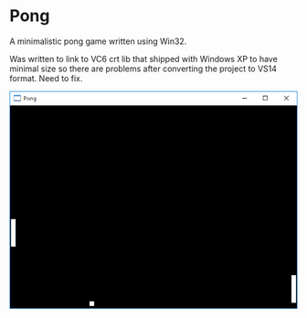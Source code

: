 # Pong
A minimalistic pong game written using Win32.

Was written to link to VC6 crt lib that shipped with Windows XP to have minimal size so there are problems after converting the project to VS14 format. Need to fix.

![Screenshot](Screenshot.png)
